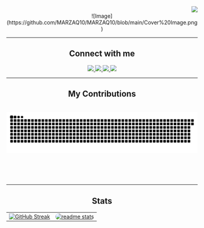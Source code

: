 <img align="right" src="https://visitor-badge.laobi.icu/badge?page_id=marzaq10.marzaq10" />


<div align="center"> </div>
<br/>

<div align="center">
![Image](https://github.com/MARZAQ10/MARZAQ10/blob/main/Cover%20Image.png)
<hr/>

 <h2 align="center">Connect with me</h2>
<div align="center"> 
  <a href="mailto:khalid.marzaq.2000@gmail.com">
    <img src="https://img.shields.io/badge/Gmail-333333?style=for-the-badge&logo=gmail&logoColor=red" />
  </a>
  <a href="www.linkedin.com/in/khalid-marzaq" target="_blank">
    <img src="https://img.shields.io/badge/LinkedIn-0077B5?style=for-the-badge&logo=linkedin&logoColor=white" target="_blank" />
  </a>
  <a href="https://www.instagram.com/marzaq_khalid?igsh=MW9qaXVsaGNheGl0cA==" target="_blank">
     <img src="https://img.shields.io/badge/Instagram-E4405F?style=for-the-badge&logo=instagram&logoColor=white" target="_blank" /> 
  </a>
    <a href="https://web.facebook.com/khalid.marzak.397" target="_blank">
     <img src="https://img.shields.io/badge/Facebook-1877F2?style=for-the-badge&logo=facebook&logoColor=white" target="_blank" /> 
  </a>
</div>
<hr/>
<div align="center">
  <h2> My Contributions </h2>
  <br>
  <img alt="snake eating my contributions" src="https://raw.githubusercontent.com/marzaq10/marzaq10/output/github-contribution-grid-snake.svg" />
  
  <br/><br/><br/>
</div>

<hr/>

<h2 align="center"> Stats </h2>
<table style="border: none;">
  <tr style="border: none;">
    <td style="border: none;">
        <a href="https://git.io/streak-stats"><img src="https://streak-stats.demolab.com?user=MARZAQ10&theme=chartreuse-dark" alt="GitHub Streak" /></a>
    </td>
    <td style="border: none;">
      <a href="https://github-readme-stats.vercel.app">
        <img src="https://github-readme-stats.vercel.app/api?username=marzaq10&show_icons=true&theme=chartreuse-dark&rank_icon=github&border_radius=10" alt="readme stats" style="width: 100%; border-radius: 10px;" />
      </a>
    </td>
  </tr>
</table>

</div>
